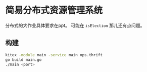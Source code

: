 # 简易分布式资源管理系统
分布式的大作业具体要求在ppt。
可能在 `isElection` 那儿还有点问题。

## 构建
```bash
kitex -module main -service main ops.thrift
go build main.go
./main <port>
```